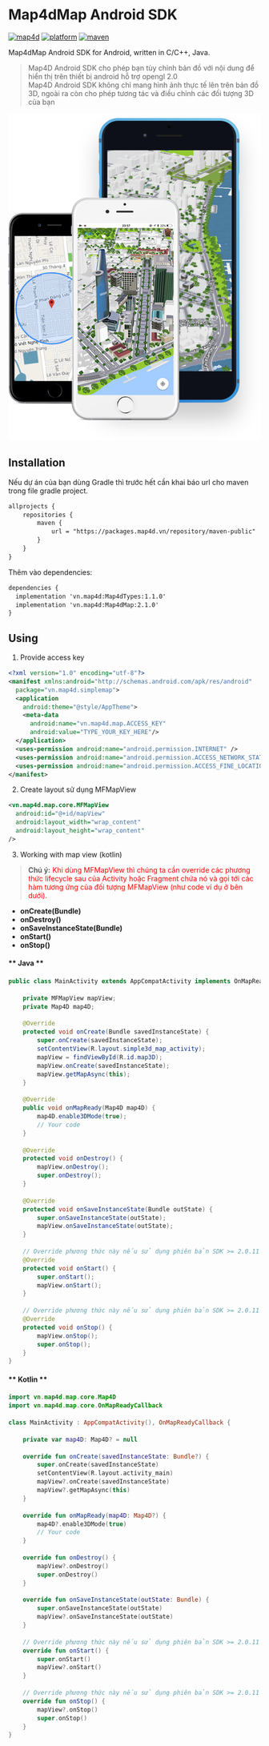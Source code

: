 # Map4dMap Android SDK
[![map4d](https://img.shields.io/badge/map4d-map-orange)](https://map4d.vn/)
[![platform](https://img.shields.io/badge/platform-android-brightgreen.svg)](https://www.android.com/)
[![maven](https://img.shields.io/maven-metadata/v?metadataUrl=https%3A%2F%2Fpackages.map4d.vn%2Frepository%2Fmaven-public%2Fvn%2Fmap4d%2FMap4dMap%2Fmaven-metadata.xml)](https://map4d.vn/)

Map4dMap Android SDK for Android, written in C/C++, Java.  

> Map4D Android SDK cho phép bạn tùy chỉnh bản đồ với nội dung để hiển thị trên thiết bị android hỗ trợ opengl 2.0   
Map4D Android SDK không chỉ mang hình ảnh thực tế lên trên bản đồ 3D, ngoài ra còn cho phép tương tác và điều chỉnh các đối tượng 3D của bạn  

[![Map4D Android SDK](../resources/overView.png)](https://map4d.vn) 

## Installation

Nếu dự án của bạn dùng Gradle thì trước hết cần khai báo url cho maven trong file gradle project.

```xml
allprojects {
    repositories {
        maven {
            url = "https://packages.map4d.vn/repository/maven-public"
        }
    }
}
```

Thêm vào dependencies:

```xml
dependencies {
  implementation 'vn.map4d:Map4dTypes:1.1.0'
  implementation 'vn.map4d:Map4dMap:2.1.0'
}
```

## Using

1. Provide access key

```xml
<?xml version="1.0" encoding="utf-8"?>
<manifest xmlns:android="http://schemas.android.com/apk/res/android"
  package="vn.map4d.simplemap">
  <application
    android:theme="@style/AppTheme">
    <meta-data
      android:name="vn.map4d.map.ACCESS_KEY"
      android:value="TYPE_YOUR_KEY_HERE"/>
  </application>
  <uses-permission android:name="android.permission.INTERNET" />
  <uses-permission android:name="android.permission.ACCESS_NETWORK_STATE" />
  <uses-permission android:name="android.permission.ACCESS_FINE_LOCATION" />
</manifest>

```

2. Create layout sử dụng MFMapView

```xml
<vn.map4d.map.core.MFMapView
  android:id="@+id/mapView"
  android:layout_width="wrap_content"
  android:layout_height="wrap_content"
/>
```
3. Working with map view (kotlin)

> **Chú ý:** <span style="color:red">Khi dùng MFMapView thì chúng ta cần override các phương thức lifecycle sau của Activity hoặc Fragment chứa nó và gọi tới
các hàm tương ứng của đối tượng MFMapView (như code ví dụ ở bên dưới).</span>
 
- **onCreate(Bundle)**
- **onDestroy()**
- **onSaveInstanceState(Bundle)**
- **onStart()**
- **onStop()**

<!-- tabs:start -->
#### ** Java **

```java
public class MainActivity extends AppCompatActivity implements OnMapReadyCallback{ 
    
    private MFMapView mapView;
    private Map4D map4D;
  
    @Override
    protected void onCreate(Bundle savedInstanceState) { 
        super.onCreate(savedInstanceState);
        setContentView(R.layout.simple3d_map_activity);
        mapView = findViewById(R.id.map3D);
        mapView.onCreate(savedInstanceState);
        mapView.getMapAsync(this); 
    }
  
    @Override
    public void onMapReady(Map4D map4D) { 
        map4D.enable3DMode(true);
        // Your code
    }
      
    @Override
    protected void onDestroy() { 
        mapView.onDestroy(); 
        super.onDestroy();
    }
    
    @Override
    protected void onSaveInstanceState(Bundle outState) {
        super.onSaveInstanceState(outState);
        mapView.onSaveInstanceState(outState);
    }
    
    // Override phương thức này nếu sử dụng phiên bản SDK >= 2.0.11
    @Override
    protected void onStart() {
        super.onStart();
        mapView.onStart();
    }

    // Override phương thức này nếu sử dụng phiên bản SDK >= 2.0.11
    @Override
    protected void onStop() {
        mapView.onStop();
        super.onStop();
    }
}
```

#### ** Kotlin **

```kotlin
import vn.map4d.map.core.Map4D
import vn.map4d.map.core.OnMapReadyCallback

class MainActivity : AppCompatActivity(), OnMapReadyCallback {

    private var map4D: Map4D? = null

    override fun onCreate(savedInstanceState: Bundle?) {
        super.onCreate(savedInstanceState)
        setContentView(R.layout.activity_main)
        mapView?.onCreate(savedInstanceState)
        mapView?.getMapAsync(this)
    }

    override fun onMapReady(map4D: Map4D?) {
        map4D?.enable3DMode(true)
        // Your code
    }
    
    override fun onDestroy() {
        mapView?.onDestroy()
        super.onDestroy()
    }
    
    override fun onSaveInstanceState(outState: Bundle) {
        super.onSaveInstanceState(outState)
        mapView?.onSaveInstanceState(outState)
    }

    // Override phương thức này nếu sử dụng phiên bản SDK >= 2.0.11
    override fun onStart() {
        super.onStart()
        mapView?.onStart()
    }

    // Override phương thức này nếu sử dụng phiên bản SDK >= 2.0.11
    override fun onStop() {
        mapView?.onStop()
        super.onStop()
    }
}
```
<!-- tabs:end -->
